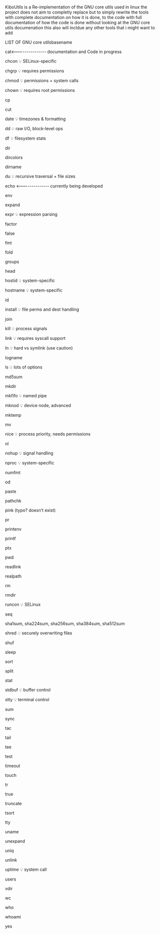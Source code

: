KiboUtils is a Re-implementation of the GNU core utils used in linux the project does not aim to completly replace but to simply rewrite the tools with complete documentation on how it is done, to the code with full documentation of how the code is done without looking at the GNU core utils documenation this also will incldue any other tools that i might want to add

LIST OF GNU core utilsbasename

cat<--------------- documentation and Code in progress 


chcon 💡 SELinux-specific

chgrp 💡 requires permissions

chmod 💡 permissions + system calls

chown 💡 requires root permissions

cp

cut

date 💡 timezones & formatting

dd 💡 raw I/O, block-level ops

df 💡 filesystem stats

dir

dircolors

dirname

du 💡 recursive traversal + file sizes

echo <-------------- currently being developed

env

expand

expr 💡 expression parsing

factor

false

fmt

fold

groups

head

hostid 💡 system-specific

hostname 💡 system-specific

id

install 💡 file perms and dest handling

join

kill 💡 process signals

link 💡 requires syscall support

ln 💡 hard vs symlink (use caution)

logname

ls 💡 lots of options

md5sum

mkdir

mkfifo 💡 named pipe

mknod 💡 device node, advanced

mktemp

mv

nice 💡 process priority, needs permissions

nl

nohup 💡 signal handling

nproc 💡 system-specific

numfmt

od

paste

pathchk

pink (typo? doesn’t exist)

pr

printenv

printf

ptx

pwd

readlink

realpath

rm

rmdir

runcon 💡 SELinux

seq

sha1sum, sha224sum, sha256sum, sha384sum, sha512sum

shred 💡 securely overwriting files

shuf

sleep

sort

split

stat

stdbuf 💡 buffer control

stty 💡 terminal control

sum

sync

tac

tail

tee

test 

timeout

touch

tr

true

truncate

tsort

tty

uname

unexpand

uniq

unlink

uptime 💡 system call

users

vdir

wc

who

whoami

yes
